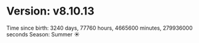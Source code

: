 # Version: v8.10.13
Time since birth: 3240 days, 77760 hours, 4665600 minutes, 279936000 seconds
Season: Summer ☀️
